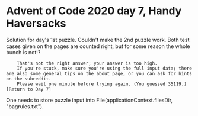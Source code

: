# Advent of Code 2020 day 7, Handy Haversacks

Solution for day's 1st puzzle.
Couldn't make the 2nd puzzle work. Both test cases given on the pages are counted right, but for some reason the whole bunch is not!?

        That's not the right answer; your answer is too high.
        If you're stuck, make sure you're using the full input data; there are also some general tips on the about page, or you can ask for hints on the subreddit.
        Please wait one minute before trying again. (You guessed 35119.) [Return to Day 7]


One needs to store puzzle input into File(applicationContext.filesDir, "bagrules.txt").
